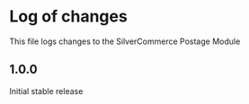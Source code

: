 # Log of changes

This file logs changes to the SilverCommerce Postage Module

## 1.0.0

Initial stable release
